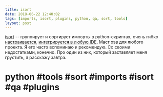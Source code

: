 ```yaml
---
title: isort
date: 2018-06-22 12:40:02
tags: [imports, isort, plugins, python, qa, sort, tools]
layout: post
---
```


[isort](https://github.com/timothycrosley/isort) -- группирует и сортирует импорты в python-скриптах, очень гибко [настраивается](https://github.com/timothycrosley/isort/wiki/isort-Settings), [интегрируется в любую IDE](https://github.com/timothycrosley/isort/wiki/isort-Plugins). Маст хэв для любого проекта. Я его часто вспоминаю и рекомендую. Со своими недостатками, конечно. Про один из них, который заставляет меня грустить, я расскажу завтра.

# python #tools #sort #imports #isort #qa #plugins
